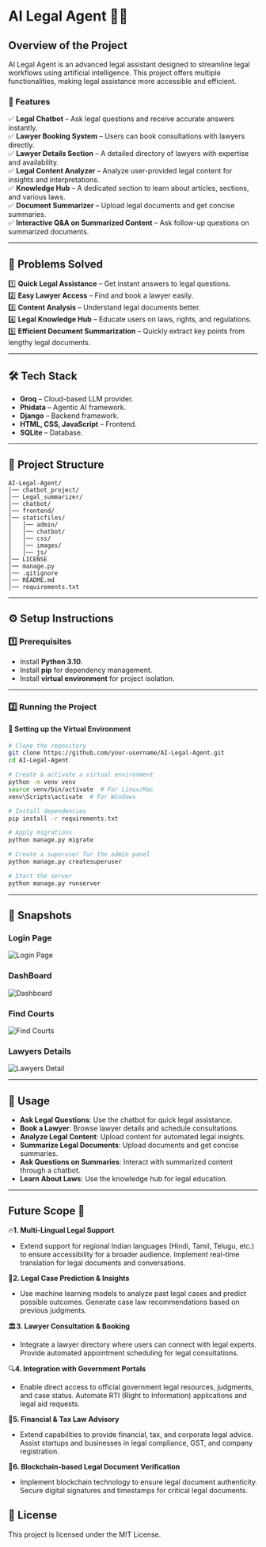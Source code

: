 # AI Legal Agent 👨‍⚖️

## Overview of the Project

AI Legal Agent is an advanced legal assistant designed to streamline legal workflows using artificial intelligence. This project offers multiple functionalities, making legal assistance more accessible and efficient.

### 🔹 Features

✅ **Legal Chatbot** – Ask legal questions and receive accurate answers instantly.\
✅ **Lawyer Booking System** – Users can book consultations with lawyers directly.\
✅ **Lawyer Details Section** – A detailed directory of lawyers with expertise and availability.\
✅ **Legal Content Analyzer** – Analyze user-provided legal content for insights and interpretations.\
✅ **Knowledge Hub** – A dedicated section to learn about articles, sections, and various laws.\
✅ **Document Summarizer** – Upload legal documents and get concise summaries.\
✅ **Interactive Q&A on Summarized Content** – Ask follow-up questions on summarized documents.

---

## 📌 Problems Solved

1️⃣ **Quick Legal Assistance** – Get instant answers to legal questions.\
2️⃣ **Easy Lawyer Access** – Find and book a lawyer easily.\
3️⃣ **Content Analysis** – Understand legal documents better.\
4️⃣ **Legal Knowledge Hub** – Educate users on laws, rights, and regulations.\
5️⃣ **Efficient Document Summarization** – Quickly extract key points from lengthy legal documents.

---

## 🛠️ Tech Stack

- **Groq** – Cloud-based LLM provider.
- **Phidata** – Agentic AI framework.
- **Django** – Backend framework.
- **HTML, CSS, JavaScript** – Frontend.
- **SQLite** – Database.

---

## 🏢 Project Structure

```
AI-Legal-Agent/
│── chatbot_project/
│── Legal_summarizer/
│── chatbot/
│── frontend/
│── staticfiles/
│   │── admin/
│   │── chatbot/
│   │── css/
│   │── images/
│   │── js/
│── LICENSE
│── manage.py
│── .gitignore
│── README.md
│── requirements.txt
```

---

## ⚙️ Setup Instructions

### 1️⃣ Prerequisites

- Install **Python 3.10**.
- Install **pip** for dependency management.
- Install **virtual environment** for project isolation.

---

### 2️⃣ Running the Project

#### 📜 Setting up the Virtual Environment

```sh
# Clone the repository
git clone https://github.com/your-username/AI-Legal-Agent.git  
cd AI-Legal-Agent

# Create & activate a virtual environment
python -m venv venv
source venv/bin/activate  # For Linux/Mac
venv\Scripts\activate  # For Windows

# Install dependencies
pip install -r requirements.txt

# Apply migrations
python manage.py migrate

# Create a superuser for the admin panel
python manage.py createsuperuser

# Start the server
python manage.py runserver
```

---

## 📸 Snapshots
### Login Page
![Login Page](https://github.com/user-attachments/assets/19c90858-68fd-4bfe-b676-01eabb86a70b)
### DashBoard
![Dashboard](https://github.com/user-attachments/assets/a4fa3fb7-d33a-48e9-9ddd-6cd59d595627)
### Find Courts
![Find Courts](https://github.com/user-attachments/assets/0a6ab60e-4389-413a-92fa-db8d20de6214)

### Lawyers Details
![Lawyers Detail](https://github.com/user-attachments/assets/6db352ec-bfb7-4ab1-89dc-fa10e7e46382)


---
## 🔎 Usage

- **Ask Legal Questions**: Use the chatbot for quick legal assistance.
- **Book a Lawyer**: Browse lawyer details and schedule consultations.
- **Analyze Legal Content**: Upload content for automated legal insights.
- **Summarize Legal Documents**: Upload documents and get concise summaries.
- **Ask Questions on Summaries**: Interact with summarized content through a chatbot.
- **Learn About Laws**: Use the knowledge hub for legal education.

---

## Future Scope 🔭
🔥**1. Multi-Lingual Legal Support**
- Extend support for regional Indian languages (Hindi, Tamil, Telugu, etc.) to ensure accessibility for a broader audience. Implement real-time translation for legal documents and conversations.

📜**2. Legal Case Prediction & Insights**
 - Use machine learning models to analyze past legal cases and predict possible outcomes. Generate case law recommendations based on previous judgments.

🏛️**3. Lawyer Consultation & Booking**
- Integrate a lawyer directory where users can connect with legal experts. Provide automated appointment scheduling for legal consultations.

🔍**4. Integration with Government Portals**
- Enable direct access to official government legal resources, judgments, and case status. Automate RTI (Right to Information) applications and legal aid requests.

🏦**5. Financial & Tax Law Advisory**
- Extend capabilities to provide financial, tax, and corporate legal advice. Assist startups and businesses in legal compliance, GST, and company registration.

🔗**6. Blockchain-based Legal Document Verification**
- Implement blockchain technology to ensure legal document authenticity. Secure digital signatures and timestamps for critical legal documents.

## 📜 License

This project is licensed under the MIT License.
